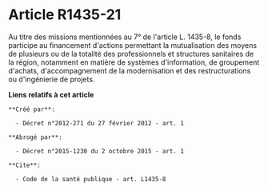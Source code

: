 # Article R1435-21

Au titre des missions mentionnées au 7° de l'article L. 1435-8, le fonds participe au financement d'actions permettant la
mutualisation des moyens de plusieurs ou de la totalité des professionnels et structures sanitaires de la région, notamment
en matière de systèmes d'information, de groupement d'achats, d'accompagnement de la modernisation et des restructurations ou
d'ingénierie de projets.

**Liens relatifs à cet article**

	**Créé par**:

	  - Décret n°2012-271 du 27 février 2012 - art. 1

	**Abrogé par**:

	  - Décret n°2015-1230 du 2 octobre 2015 - art. 1

	**Cite**:

	  - Code de la santé publique - art. L1435-8
